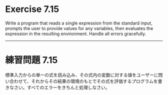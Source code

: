 # Exercise 7.15
Write a program that reads a single expression from the standard input, prompts the user to provide values for any variables, then evaluates the expression in the resulting environment. Handle all errors gracefully.

---
# 練習問題 7.15
標準入力からの単一の式を読み込み、その式内の変数に対する値をユーザーに問い合わせて、それからその結果の環境のもとでその式を評価するプログラムを書きなさい。すべてのエラーをきちんと処理しなさい。
